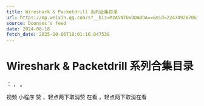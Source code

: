```yaml
---
title: Wireshark & Packetdrill 系列合集目录
url: https://mp.weixin.qq.com/s?__biz=MzA5NTUxODA0OA==&mid=2247492870&idx=1&sn=e03506eb28810d60e10ec497faae1161
source: Doonsec's feed
date: 2024-08-18
fetch_date: 2025-10-06T18:01:16.847538
---
```


# Wireshark & Packetdrill 系列合集目录

：
，
。

视频
小程序
赞
，轻点两下取消赞
在看
，轻点两下取消在看